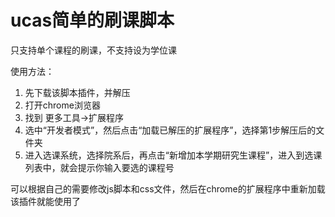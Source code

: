 # ucas简单的刷课脚本
只支持单个课程的刷课，不支持设为学位课

使用方法：

1. 先下载该脚本插件，并解压
2. 打开chrome浏览器
3. 找到  更多工具->扩展程序
4. 选中“开发者模式”，然后点击“加载已解压的扩展程序”，选择第1步解压后的文件夹
5. 进入选课系统，选择院系后，再点击“新增加本学期研究生课程”，进入到选课列表中，就会提示你输入要选的课程号

可以根据自己的需要修改js脚本和css文件，然后在chrome的扩展程序中重新加载该插件就能使用了

